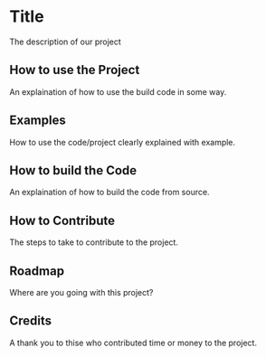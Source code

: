 # Title
The description of our project

## How to use the Project
An explaination of how to use the build code in some way.

## Examples
How to use the code/project clearly explained with example.

## How to build the Code
An explaination of how to build the code from source.

## How to Contribute
The steps to take to contribute to the project.

## Roadmap
Where are you going with this project?

## Credits
A thank you to thise who contributed time or money to the project.

